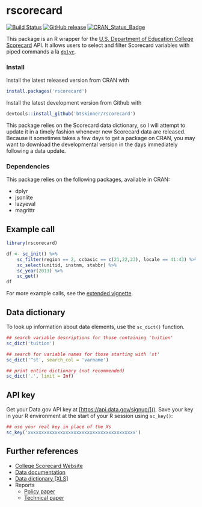# rscorecard

[![Build Status](https://travis-ci.org/btskinner/rscorecard.svg?branch=master)](https://travis-ci.org/btskinner/rscorecard)
[![GitHub
release](https://img.shields.io/github/release/btskinner/rscorecard.svg)](https://github.com/btskinner/rscorecard)
[![CRAN_Status_Badge](http://www.r-pkg.org/badges/version/rscorecard)](http://cran.r-project.org/package=rscorecard)

This package is an R wrapper for the [U.S. Department of Education College Scorecard](https://collegescorecard.ed.gov) API. It allows users to select and filter Scorecard variables with piped commands a la [`dplyr`](http://github.com/hadley/dplyr).

### Install

Install the latest released version from CRAN with

```r
install.packages('rscorecard')
```

Install the latest development version from Github with

```r
devtools::install_github('btskinner/rscorecard')
```

This package relies on the Scorecard data dictionary, so I will attempt to update it in a timely fashion whenever new Scorecard data are released. Because it sometimes takes a few days to get a package on CRAN, you may want to download the developmental version in the days immediately following a data update.

### Dependencies

This package relies on the following packages, available in CRAN:

* dplyr
* jsonlite
* lazyeval
* magrittr

## Example call

```r
library(rscorecard)

df <- sc_init() %>% 
    sc_filter(region == 2, ccbasic == c(21,22,23), locale == 41:43) %>% 
    sc_select(unitid, instnm, stabbr) %>% 
    sc_year(2013) %>% 
    sc_get()
df
```

For more example calls, see the [extended vignette](http://btskinner.me/rscorecard). 

## Data dictionary

To look up information about data elements, use the `sc_dict()` function. 

```r
## search variable descriptions for those containing 'tuition'
sc_dict('tuition')

## search for variable names for those starting with 'st'
sc_dict('^st', search_col = 'varname')

## print entire dictionary (not recommended)
sc_dict('.', limit = Inf)
```

## API key

Get your Data.gov API key at [https://api.data.gov/signup/]().
Save your key in your R environment at the start of your R session using `sc_key()`:

```r
## use your real key in place of the Xs
sc_key('xxxxxxxxxxxxxxxxxxxxxxxxxxxxxxxxxxxxxxxx')
```

## Further references

* [College Scorecard Website](https://collegescorecard.ed.gov)
* [Data documentation](https://collegescorecard.ed.gov/assets/FullDataDocumentation.pdf) 
* [Data dictionary [XLS]](https://collegescorecard.ed.gov/assets/CollegeScorecardDataDictionary.xlsx)
* Reports
	* [Policy paper](https://collegescorecard.ed.gov/assets/BetterInformationForBetterCollegeChoiceAndInstitutionalPerformance.pdf)
	* [Technical paper](https://collegescorecard.ed.gov/assets/UsingFederalDataToMeasureAndImprovePerformance.pdf)
